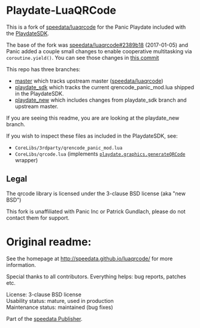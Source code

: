 # Playdate-LuaQRCode

This is a fork of
[speedata/luaqrcode](https://github.com/speedata/luaqrcode)
for the Panic Playdate included with the
[PlaydateSDK](https://play.date/dev/).

The base of the fork was [speedata/luaqrcode#2389b18](https://github.com/speedata/luaqrcode/tree/2389b18780cfc7653f72a3e225e4522b6ec4426d)
(2017-01-05) and Panic added a couple small changes
to enable cooperative multitasking via `coroutine.yield()`.
You can see those changes in [this commit](https://github.com/notpeter/playdate-luaqrcode/commit/ecfb836fe7718773c4c5aa2633511b69d228ad97)

This repo has three branches:
* [master](https://github.com/nopeter/playdate-luaqrcode/tree/master)
which tracks upstream master ([speedata/luaqrcode](https://github.com/speedata/luaqrcode/tree/master))
* [playdate_sdk](https://github.com/notpeter/playdate-luaqrcode/tree/playdate_sdk)
which tracks the current qrencode_panic_mod.lua shipped in the PlaydateSDK.
* [playdate_new](https://github.com/notpeter/playdate-luaqrcode/tree/playdate_new)
which includes changes from playdate_sdk branch and upstream master.

If you are seeing this readme, you are are looking at the playdate_new branch.

If you wish to inspect these files as included in the PlaydateSDK, see:
* `CoreLibs/3rdparty/qrencode_panic_mod.lua`
* `CoreLibs/qrcode.lua` (implements [`playdate.graphics.generateQRCode`](https://sdk.play.date/Inside%20Playdate.html#f-graphics.generateQRCode) wrapper)

## Legal

The qrcode library is licensed under the 3-clause BSD license (aka "new BSD")

This fork is unaffiliated with Panic Inc or Patrick Gundlach,
please do not contact them for support.

# Original readme:

See the homepage at http://speedata.github.io/luaqrcode/ for more information.

Special thanks to all contributors. Everything helps: bug reports, patches etc.

License: 3-clause BSD license<br>
Usability status: mature, used in production<br>
Maintenance status: maintained (bug fixes)<br>

Part of the [speedata Publisher](https://www.speedata.de/).
